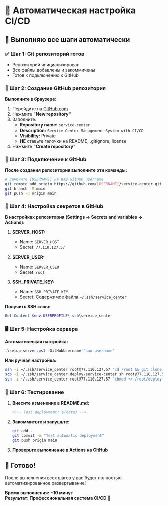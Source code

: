 # 🤖 Автоматическая настройка CI/CD

## 🎯 Выполняю все шаги автоматически

### ✅ Шаг 1: Git репозиторий готов
- Репозиторий инициализирован
- Все файлы добавлены и закоммичены
- Готов к подключению к GitHub

### 🚀 Шаг 2: Создание GitHub репозитория

**Выполните в браузере:**
1. Перейдите на [GitHub.com](https://github.com)
2. Нажмите **"New repository"**
3. Заполните:
   - **Repository name:** `service-center`
   - **Description:** `Service Center Management System with CI/CD`
   - **Visibility:** Private
   - **НЕ** ставьте галочки на README, .gitignore, license
4. Нажмите **"Create repository"**

### 🔗 Шаг 3: Подключение к GitHub

**После создания репозитория выполните эти команды:**

```bash
# Замените [USERNAME] на ваш GitHub username
git remote add origin https://github.com/[USERNAME]/service-center.git
git branch -M main
git push -u origin main
```

### 🔐 Шаг 4: Настройка секретов в GitHub

**В настройках репозитория (Settings → Secrets and variables → Actions):**

1. **SERVER_HOST:**
   - Name: `SERVER_HOST`
   - Secret: `77.110.127.57`

2. **SERVER_USER:**
   - Name: `SERVER_USER`
   - Secret: `root`

3. **SSH_PRIVATE_KEY:**
   - Name: `SSH_PRIVATE_KEY`
   - Secret: Содержимое файла `~/.ssh/service_center`

**Получить SSH ключ:**
```powershell
Get-Content $env:USERPROFILE\.ssh\service_center
```

### 🖥️ Шаг 5: Настройка сервера

**Автоматическая настройка:**
```powershell
.\setup-server.ps1 -GitHubUsername "ваш-username"
```

**Или ручная настройка:**
```bash
ssh -i ~/.ssh/service_center root@77.110.127.57 "cd /root && git clone https://github.com/ваш-username/service-center.git"
scp -i ~/.ssh/service_center deploy-service-center.sh root@77.110.127.57:/root/
ssh -i ~/.ssh/service_center root@77.110.127.57 "chmod +x /root/deploy-service-center.sh"
```

### 🧪 Шаг 6: Тестирование

1. **Внесите изменение в README.md:**
   ```markdown
   <!-- Test deployment: $(date) -->
   ```

2. **Закоммитьте и запушьте:**
   ```bash
   git add .
   git commit -m "Test automatic deployment"
   git push origin main
   ```

3. **Проверьте выполнение в Actions на GitHub**

## 🎉 Готово!

После выполнения всех шагов у вас будет полностью автоматизированное развертывание!

**Время выполнения: ~10 минут**  
**Результат: Профессиональная система CI/CD** 🚀
